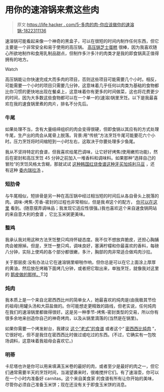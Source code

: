 # 用你的速溶锅来煮这些肉

> 原文:[https://life hacker . com/5-多肉的肉-你应该做你的速溶锅-1822311136](https://lifehacker.com/5-succulent-meats-you-should-make-in-your-instant-pot-1822311136)

速溶锅可能看起来像一个神奇的黑盒子，可以在很短的时间内制作任何东西，但它主要是一个非常安全和易于使用的高压锅。 [高压锅芝士蛋糕](https://skillet.lifehacker.com/make-cheesecake-for-two-in-record-time-with-your-instan-1821065475#_ga=2.156189691.1728532035.1516634764-392757988.1502389723) 很棒，因为我喜欢随心所欲地制作和食用乳制品甜点，但制作多汁多汁的肉类才是我的即食锅真正值得拥有的地方。

Watch

高压锅能让你快速完成大而多肉的项目，否则这些项目可能需要几个小时。相反，可能需要一个小时的项目只需要几分钟，这意味着几乎任何以肉类为基础的食物都比你习惯的更快地出现在餐桌上，这意味着你有更多的时间做菜，这也将花费更少的时间，因为大多数这些食物都可以在一个单一的(速溶)锅里烹饪。以下是我最喜欢在我的速食锅里煮的肉片，排名不分先后。

### 牛尾

如果处理不当，含有大量结缔组织的肉会变得很硬，但即食锅以其应有的方式处理牛尾，生产出的肉会从尾骨上脱落。背景:用“传统”方法烹饪牛尾可能要花六个小时。压力烹饪将时间缩短到一小时左右，这取决于你要处理多少鱼尾。

我从不坚持特定的食谱，但我喜欢给尾巴调味，让它好好烤焦(使用嫩煎功能)，然后在密封和高压烹饪 45 分钟之前加入一堆香料和调味料。如果那种“选择自己的冒险”的烹饪风格太含糊，那就试试 [这种韩国红烧食谱](https://www.koreanbapsang.com/2017/03/pressure-cooker-braised-oxtail-kkorijjim.html)[这种牙买加炖利马豆](https://magicskillet.com/recipe/pressure-cooker-jamaican-oxtail-stew/) ，还有这种 [委内瑞拉汤](https://mommyshomecooking.com/instant-pot-venezuelan-oxtail-soup/) 。

### 短肋骨

与牛尾相似，短排骨是另一种在高压锅中经过相当短的时间后从各自骨头上脱落的肉。调味-烤焦-芳香-密封的过程也非常相似，但是我*有*这个的配方， [你可以在这里](https://skillet.lifehacker.com/cook-multiple-things-in-one-instant-pot-through-the-cle-1819410423) 看到。(随意摆弄调味品；我发现它适应性很强。)我也喜欢这个来自速食锅网站的来自意大利的食谱 ，它比玉米粥更美味。

### 整鸡

我承认我对用这种方法烹饪整只鸡持怀疑态度。我不仅不想放弃脆皮，还担心胸脯肉会被擦掉。但是，烹饪一整只鸡，调味良好，塞满柠檬和你最喜欢的香料，每磅八分钟，实际上使鸡的各个部分都很嫩，多汁，胸部的肉非常适合做鸡肉沙拉。

关于那层皮:没有办法让它在速溶锅里噼啪作响，但你总是可以在它上面涂上厚厚的黄油，然后放在烤箱下面烤几分钟，或者把它取出来，单独烹饪，就像我对这里的 [鹅皮做的那样。](https://lifehacker.com/you-should-cook-a-sous-vide-goose-this-christmas-1821535961)T3】

### 炖肉

我本质上是一个来自北密西西比州的简单女人，她最喜欢的炖肉是(由我极其节俭的祖母)用罐头汤和大蒜盐做的。你可能想走更精致的路线，但老实说，任何炖肉在我们的速溶锅里都做得很好。这是另一种季节-烤焦-密封类型的交易，所以你有很多余地来创造你自己的神奇烤肉，以及从锅里滴落的(当然是在锅里)。

如果你需要一个烤发射台，我建议 [这个“老式”的食谱](https://breadboozebacon.com/instant-pot-old-fashioned-pot-roast/) 或者这个“ [密西西比炖肉](https://www.simplyhappyfoodie.com/instant-pot-mississippi-pot-roast/) ”，它很好吃，但不是我住在密西西比时做过或吃过的东西。(不过，它确实有一包牧场调料，这意味着我祖母会喜欢它。)

### 明蒂

卡尼塔也许是你可以用来填满玉米卷的最好的肉，或者至少是最好的肉之一，但它们通常需要半天的烹饪时间，当渴望袭来时，很难搅拌它们。有了速溶壶，你可以在一个小时内准备好 carnitas。这个来自美食家 的食谱有所有让你开始的美味，尽管你必须自己准备玉米饼；现在还没有关于即食玉米饼的消息。